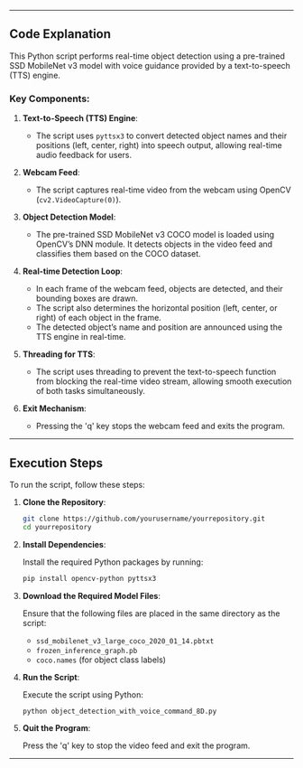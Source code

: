 

---

## Code Explanation

This Python script performs real-time object detection using a pre-trained SSD MobileNet v3 model with voice guidance provided by a text-to-speech (TTS) engine.

### Key Components:
1. **Text-to-Speech (TTS) Engine**:
   - The script uses `pyttsx3` to convert detected object names and their positions (left, center, right) into speech output, allowing real-time audio feedback for users.

2. **Webcam Feed**:
   - The script captures real-time video from the webcam using OpenCV (`cv2.VideoCapture(0)`).

3. **Object Detection Model**:
   - The pre-trained SSD MobileNet v3 COCO model is loaded using OpenCV’s DNN module. It detects objects in the video feed and classifies them based on the COCO dataset.

4. **Real-time Detection Loop**:
   - In each frame of the webcam feed, objects are detected, and their bounding boxes are drawn.
   - The script also determines the horizontal position (left, center, or right) of each object in the frame.
   - The detected object’s name and position are announced using the TTS engine in real-time.

5. **Threading for TTS**:
   - The script uses threading to prevent the text-to-speech function from blocking the real-time video stream, allowing smooth execution of both tasks simultaneously.

6. **Exit Mechanism**:
   - Pressing the 'q' key stops the webcam feed and exits the program.

---

## Execution Steps

To run the script, follow these steps:

1. **Clone the Repository**:

   ```bash
   git clone https://github.com/yourusername/yourrepository.git
   cd yourrepository
   ```

2. **Install Dependencies**:

   Install the required Python packages by running:

   ```bash
   pip install opencv-python pyttsx3
   ```

3. **Download the Required Model Files**:

   Ensure that the following files are placed in the same directory as the script:
   - `ssd_mobilenet_v3_large_coco_2020_01_14.pbtxt`
   - `frozen_inference_graph.pb`
   - `coco.names` (for object class labels)

4. **Run the Script**:

   Execute the script using Python:

   ```bash
   python object_detection_with_voice_command_8D.py
   ```

5. **Quit the Program**:

   Press the 'q' key to stop the video feed and exit the program.

---


